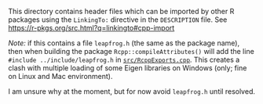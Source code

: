 This directory contains header files which can be imported by other R packages using the `LinkingTo:` directive in the `DESCRIPTION` file. See https://r-pkgs.org/src.html?q=linkingto#cpp-import

_Note:_ if this contains a file `leapfrog.h` (the same as the package name), then when building the package `Rcpp::compileAttributes()` will add the line `#include ../include/leapfrog.h` in [`src/RcppExports.cpp`](../../src/RcppExports.cpp). This creates a clash with multiple loading of some Eigen libraries on Windows (only; fine on Linux and Mac environment).

I am unsure why at the moment, but for now avoid `leapfrog.h` until resolved.
